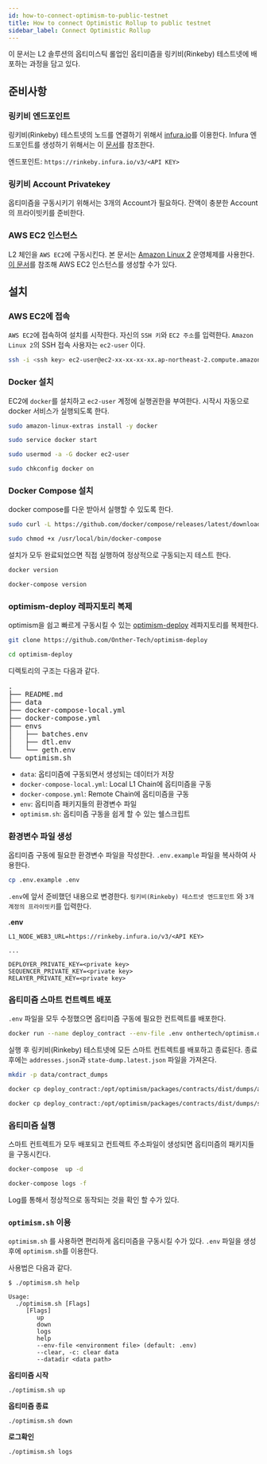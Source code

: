 ```yaml
---
id: how-to-connect-optimism-to-public-testnet
title: How to connect Optimistic Rollup to public testnet
sidebar_label: Connect Optimistic Rollup
---
```


이 문서는 L2 솔루션의 옵티미스틱 롤업인 옵티미즘을 링키비(Rinkeby) 테스트넷에 배포하는 과정을 담고 있다.

## 준비사항

### 링키비 엔드포인트

링키비(Rinkeby) 테스트넷의 노드를 연결하기 위해서 [infura.io](https://infura.io)를 이용한다.
Infura 엔드포인트를 생성하기 위해서는 이 [문서](https://infura.io/docs)를 참조한다.

엔드포인트: `https://rinkeby.infura.io/v3/<API KEY>`

### 링키비 Account Privatekey

옵티미즘을 구동시키기 위해서는 3개의 Account가 필요하다. 잔액이 충분한 Account의 프라이빗키를 준비한다.

### AWS EC2 인스턴스

L2 체인을 `AWS EC2`에 구동시킨다. 본 문서는 [Amazon Linux 2](https://aws.amazon.com/ko/about-aws/whats-new/2017/12/introducing-amazon-linux-2/) 운영체제를 사용한다.
[이 문서](https://aws.amazon.com/ko/ec2/getting-started/)를 참조해 AWS EC2 인스턴스를 생성할 수가 있다.

## 설치

### AWS EC2에 접속

`AWS EC2`에 접속하여 설치를 시작한다. 자신의 `SSH 키`와 `EC2 주소`를 입력한다.
`Amazon Linux 2`의 SSH 접속 사용자는 `ec2-user` 이다.

```bash
ssh -i <ssh key> ec2-user@ec2-xx-xx-xx-xx.ap-northeast-2.compute.amazonaws.com
```

### Docker 설치

EC2에 `docker`를 설치하고 `ec2-user` 계정에 실행권한을 부여한다. 시작시 자동으로 docker 서비스가 실행되도록 한다.

```bash
sudo amazon-linux-extras install -y docker

sudo service docker start

sudo usermod -a -G docker ec2-user

sudo chkconfig docker on
```

### Docker Compose 설치

docker compose를 다운 받아서 실행할 수 있도록 한다.

```bash
sudo curl -L https://github.com/docker/compose/releases/latest/download/docker-compose-$(uname -s)-$(uname -m) -o /usr/local/bin/docker-compose

sudo chmod +x /usr/local/bin/docker-compose
```

설치가 모두 완료되었으면 직접 실행하여 정상적으로 구동되는지 테스트 한다.

```bash
docker version

docker-compose version
```

### optimism-deploy 레파지토리 복제

optimism을 쉽고 빠르게 구동시킬 수 있는 [optimism-deploy](https://github.com/Onther-Tech/optimism-deploy) 레파지토리를 복제한다.

```bash
git clone https://github.com/Onther-Tech/optimism-deploy

cd optimism-deploy
```

디렉토리의 구조는 다음과 같다.

<pre>
.
├── README.md
├── data
├── docker-compose-local.yml
├── docker-compose.yml
├── envs
│   ├── batches.env
│   ├── dtl.env
│   └── geth.env
└── optimism.sh
</pre>

* `data`: 옵티미즘에 구동되면서 생성되는 데이터가 저장
* `docker-compose-local.yml`: Local L1 Chain에 옵티미즘을 구동
* `docker-compose.yml`: Remote Chain에 옵티미즘을 구동
* `env`: 옵티미즘 패키지들의 환경변수 파일
* `optimism.sh`: 옵티미즘 구동을 쉽게 할 수 있는 쉘스크립트

### 환경변수 파일 생성

옵티미즘 구동에 필요한 환경변수 파일을 작성한다. `.env.example` 파일을 복사하여 사용한다.

```bash
cp .env.example .env
```

`.env`에 앞서 준비했던 내용으로 변경한다. `링키비(Rinkeby) 테스트넷 엔드포인트` 와 `3개 계정의 프라이빗키`를 입력한다.

**.env**

```
L1_NODE_WEB3_URL=https://rinkeby.infura.io/v3/<API KEY>

...

DEPLOYER_PRIVATE_KEY=<private key>
SEQUENCER_PRIVATE_KEY=<private key>
RELAYER_PRIVATE_KEY=<private key>
```

### 옵티미즘 스마트 컨트렉트 배포

`.env` 파일을 모두 수정했으면 옵티미즘 구동에 필요한 컨트렉트를  배포한다.

```bash
docker run --name deploy_contract --env-file .env onthertech/optimism.deployer
```
실행 후 링키비(Rinkeby) 테스트넷에 모든 스마트 컨트렉트를 배포하고 종료된다.
종료후에는 `addresses.json`과 `state-dump.latest.json` 파일을 가져온다.

```bash
mkdir -p data/contract_dumps

docker cp deploy_contract:/opt/optimism/packages/contracts/dist/dumps/addresses.json data/contract_dumps/

docker cp deploy_contract:/opt/optimism/packages/contracts/dist/dumps/state-dump.latest.json data/contract_dumps/
```

### 옵티미즘 실행

스마트 컨트렉트가 모두 배포되고 컨트렉트 주소파일이 생성되면 옵티미즘의 패키지들을 구동시킨다.

```bash
docker-compose  up -d

docker-compose logs -f
```

Log를 통해서 정상적으로 동작되는 것을 확인 할 수가 있다.

### `optimism.sh` 이용

`optimism.sh` 를 사용하면 편리하게 옵티미즘을 구동시킬 수가 있다.
`.env` 파일을 생성후에 `optimism.sh`를 이용한다.

사용법은 다음과 같다.

```
$ ./optimism.sh help

Usage:
  ./optimism.sh [Flags]
     [Flags]
        up
        down
        logs
        help
        --env-file <environment file> (default: .env)
        --clear, -c: clear data
        --datadir <data path>
```

**옵티미즘 시작**

```
./optimism.sh up
```

**옵티미즘 종료**

```
./optimism.sh down
```

**로그확인**

```
./optimism.sh logs
```
